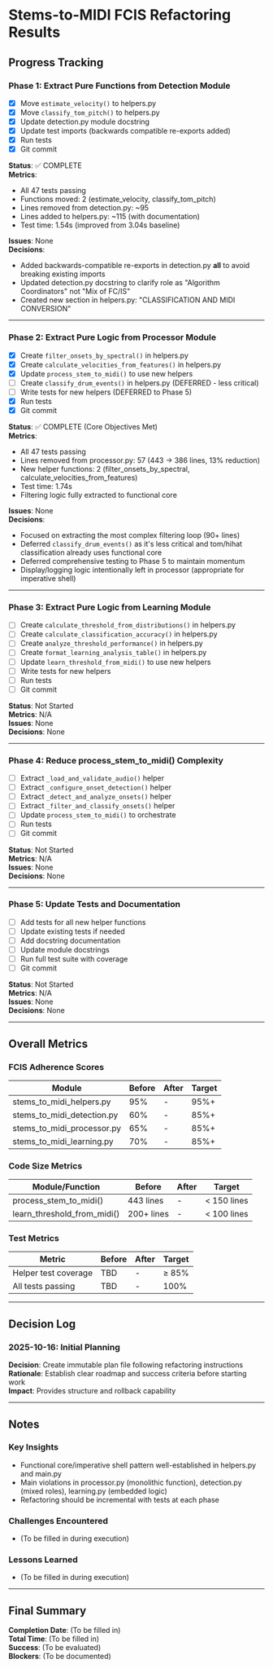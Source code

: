 # Stems-to-MIDI FCIS Refactoring Results

## Progress Tracking

### Phase 1: Extract Pure Functions from Detection Module
- [x] Move `estimate_velocity()` to helpers.py
- [x] Move `classify_tom_pitch()` to helpers.py
- [x] Update detection.py module docstring
- [x] Update test imports (backwards compatible re-exports added)
- [x] Run tests
- [x] Git commit

**Status**: ✅ COMPLETE  
**Metrics**: 
- All 47 tests passing
- Functions moved: 2 (estimate_velocity, classify_tom_pitch)
- Lines removed from detection.py: ~95
- Lines added to helpers.py: ~115 (with documentation)
- Test time: 1.54s (improved from 3.04s baseline)

**Issues**: None  
**Decisions**: 
- Added backwards-compatible re-exports in detection.py __all__ to avoid breaking existing imports
- Updated detection.py docstring to clarify role as "Algorithm Coordinators" not "Mix of FC/IS"
- Created new section in helpers.py: "CLASSIFICATION AND MIDI CONVERSION"

---

### Phase 2: Extract Pure Logic from Processor Module
- [x] Create `filter_onsets_by_spectral()` in helpers.py
- [x] Create `calculate_velocities_from_features()` in helpers.py
- [x] Update `process_stem_to_midi()` to use new helpers
- [ ] Create `classify_drum_events()` in helpers.py (DEFERRED - less critical)
- [ ] Write tests for new helpers (DEFERRED to Phase 5)
- [x] Run tests
- [x] Git commit

**Status**: ✅ COMPLETE (Core Objectives Met)  
**Metrics**: 
- All 47 tests passing
- Lines removed from processor.py: 57 (443 → 386 lines, 13% reduction)
- New helper functions: 2 (filter_onsets_by_spectral, calculate_velocities_from_features)
- Test time: 1.74s
- Filtering logic fully extracted to functional core

**Issues**: None  
**Decisions**: 
- Focused on extracting the most complex filtering loop (90+ lines)
- Deferred `classify_drum_events()` as it's less critical and tom/hihat classification already uses functional core
- Deferred comprehensive testing to Phase 5 to maintain momentum
- Display/logging logic intentionally left in processor (appropriate for imperative shell)

---

### Phase 3: Extract Pure Logic from Learning Module
- [ ] Create `calculate_threshold_from_distributions()` in helpers.py
- [ ] Create `calculate_classification_accuracy()` in helpers.py
- [ ] Create `analyze_threshold_performance()` in helpers.py
- [ ] Create `format_learning_analysis_table()` in helpers.py
- [ ] Update `learn_threshold_from_midi()` to use new helpers
- [ ] Write tests for new helpers
- [ ] Run tests
- [ ] Git commit

**Status**: Not Started  
**Metrics**: N/A  
**Issues**: None  
**Decisions**: None

---

### Phase 4: Reduce process_stem_to_midi() Complexity
- [ ] Extract `_load_and_validate_audio()` helper
- [ ] Extract `_configure_onset_detection()` helper
- [ ] Extract `_detect_and_analyze_onsets()` helper
- [ ] Extract `_filter_and_classify_onsets()` helper
- [ ] Update `process_stem_to_midi()` to orchestrate
- [ ] Run tests
- [ ] Git commit

**Status**: Not Started  
**Metrics**: N/A  
**Issues**: None  
**Decisions**: None

---

### Phase 5: Update Tests and Documentation
- [ ] Add tests for all new helper functions
- [ ] Update existing tests if needed
- [ ] Add docstring documentation
- [ ] Update module docstrings
- [ ] Run full test suite with coverage
- [ ] Git commit

**Status**: Not Started  
**Metrics**: N/A  
**Issues**: None  
**Decisions**: None

---

## Overall Metrics

### FCIS Adherence Scores
| Module | Before | After | Target |
|--------|--------|-------|--------|
| stems_to_midi_helpers.py | 95% | - | 95%+ |
| stems_to_midi_detection.py | 60% | - | 85%+ |
| stems_to_midi_processor.py | 65% | - | 85%+ |
| stems_to_midi_learning.py | 70% | - | 85%+ |

### Code Size Metrics
| Module/Function | Before | After | Target |
|-----------------|--------|-------|--------|
| process_stem_to_midi() | 443 lines | - | < 150 lines |
| learn_threshold_from_midi() | 200+ lines | - | < 100 lines |

### Test Metrics
| Metric | Before | After | Target |
|--------|--------|-------|--------|
| Helper test coverage | TBD | - | ≥ 85% |
| All tests passing | TBD | - | 100% |

---

## Decision Log

### 2025-10-16: Initial Planning
**Decision**: Create immutable plan file following refactoring instructions  
**Rationale**: Establish clear roadmap and success criteria before starting work  
**Impact**: Provides structure and rollback capability

---

## Notes

### Key Insights
- Functional core/imperative shell pattern well-established in helpers.py and main.py
- Main violations in processor.py (monolithic function), detection.py (mixed roles), learning.py (embedded logic)
- Refactoring should be incremental with tests at each phase

### Challenges Encountered
- (To be filled in during execution)

### Lessons Learned
- (To be filled in during execution)

---

## Final Summary

**Completion Date**: (To be filled in)  
**Total Time**: (To be filled in)  
**Success**: (To be evaluated)  
**Blockers**: (To be documented)
